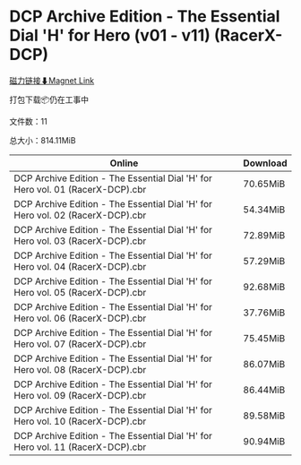 # DCP Archive Edition - The Essential Dial 'H' for Hero (v01 - v11) (RacerX-DCP)

[磁力链接⬇Magnet Link](magnet:?xt=urn:btih:87a88025f49d24f57262f90615dc6f08a91b1b46&dn=DCP%20Archive%20Edition%20-%20The%20Essential%20Dial%20%27H%27%20for%20Hero%20%28v01%20-%20v11%29%20%28RacerX-DCP%29)

打包下载📦仍在工事中

文件数：11

总大小：814.11MiB

Online | Download
--- | ---
DCP Archive Edition - The Essential Dial 'H' for Hero vol. 01 (RacerX-DCP).cbr | 70.65MiB
DCP Archive Edition - The Essential Dial 'H' for Hero vol. 02 (RacerX-DCP).cbr | 54.34MiB
DCP Archive Edition - The Essential Dial 'H' for Hero vol. 03 (RacerX-DCP).cbr | 72.89MiB
DCP Archive Edition - The Essential Dial 'H' for Hero vol. 04 (RacerX-DCP).cbr | 57.29MiB
DCP Archive Edition - The Essential Dial 'H' for Hero vol. 05 (RacerX-DCP).cbr | 92.68MiB
DCP Archive Edition - The Essential Dial 'H' for Hero vol. 06 (RacerX-DCP).cbr | 37.76MiB
DCP Archive Edition - The Essential Dial 'H' for Hero vol. 07 (RacerX-DCP).cbr | 75.45MiB
DCP Archive Edition - The Essential Dial 'H' for Hero vol. 08 (RacerX-DCP).cbr | 86.07MiB
DCP Archive Edition - The Essential Dial 'H' for Hero vol. 09 (RacerX-DCP).cbr | 86.44MiB
DCP Archive Edition - The Essential Dial 'H' for Hero vol. 10 (RacerX-DCP).cbr | 89.58MiB
DCP Archive Edition - The Essential Dial 'H' for Hero vol. 11 (RacerX-DCP).cbr | 90.94MiB